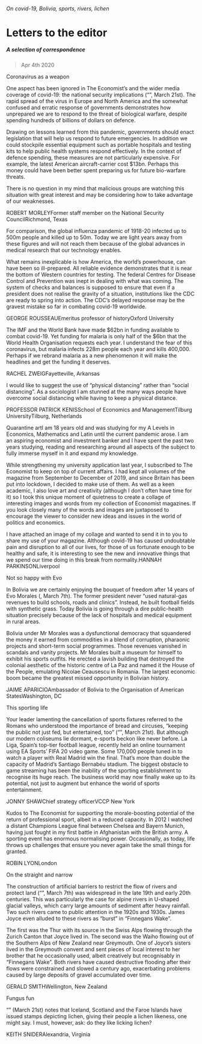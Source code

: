 ###### On covid-19, Bolivia, sports, rivers, lichen
# Letters to the editor 
##### A selection of correspondence 
> Apr 4th 2020 

Coronavirus as a weapon
One aspect has been ignored in The Economist’s and the wider media coverage of covid-19: the national security implications (“”, March 21st). The rapid spread of the virus in Europe and North America and the somewhat confused and erratic response of governments demonstrates how unprepared we are to respond to the threat of biological warfare, despite spending hundreds of billions of dollars on defence.

Drawing on lessons learned from this pandemic, governments should enact legislation that will help us respond to future emergencies. In addition we could stockpile essential equipment such as portable hospitals and testing kits to help public health systems respond effectively. In the context of defence spending, these measures are not particularly expensive. For example, the latest American aircraft-carrier cost $13bn. Perhaps this money could have been better spent preparing us for future bio-warfare threats.
There is no question in my mind that malicious groups are watching this situation with great interest and may be considering how to take advantage of our weaknesses.
ROBERT MORLEYFormer staff member on the National Security CouncilRichmond, Texas
For comparison, the global influenza pandemic of 1918-20 infected up to 500m people and killed up to 50m. Today we are light years away from these figures and will not reach them because of the global advances in medical research that our technology enables.
What remains inexplicable is how America, the world’s powerhouse, can have been so ill-prepared. All reliable evidence demonstrates that it is near the bottom of Western countries for testing. The federal Centres for Disease Control and Prevention was inept in dealing with what was coming. The system of checks and balances is supposed to ensure that even if a president does not realise the gravity of a situation, institutions like the CDC are ready to spring into action. The CDC’s delayed response may be the gravest mistake so far in combating covid-19 worldwide.
GEORGE ROUSSEAUEmeritus professor of historyOxford University
The IMF and the World Bank have made $62bn in funding available to combat covid-19. Yet funding for malaria is only half of the $6bn that the World Health Organisation requests each year. I understand the fear of this coronavirus, but malaria infects 228m people each year and kills 400,000. Perhaps if we rebrand malaria as a new phenomenon it will make the headlines and get the funding it deserves.
RACHEL ZWEIGFayetteville, Arkansas
I would like to suggest the use of “physical distancing” rather than “social distancing”. As a sociologist I am stunned at the many ways people have overcome social distancing while having to keep a physical distance.
PROFESSOR PATRICK KENISSchool of Economics and ManagementTilburg UniversityTilburg, Netherlands

Quarantine artI am 18 years old and was studying for my A Levels in Economics, Mathematics and Latin until the current pandemic arose. I am an aspiring economist and investment banker and I have spent the past two years studying, reading and researching around all aspects of the subject to fully immerse myself in it and expand my knowledge.
While strengthening my university application last year, I subscribed to The Economist to keep on top of current affairs. I had kept all volumes of the magazine from September to December of 2019, and since Britain has been put into lockdown, I decided to make use of them. As well as a keen academic, I also love art and creativity (although I don’t often have time for it) so I took this unique moment of quietness to create a collage of interesting images and words from my collection of Economist magazines. If you look closely many of the words and images are juxtaposed to encourage the viewer to consider new ideas and issues in the world of politics and economics.
I have attached an image of my collage and wanted to send it in to you to share my use of your magazine. Although covid-19 has caused undoubtable pain and disruption to all of our lives, for those of us fortunate enough to be healthy and safe, it is interesting to see the new and innovative things that we spend our time doing in this break from normality.HANNAH PARKINSONLiverpool

Not so happy with Evo
In Bolivia we are certainly enjoying the bouquet of freedom after 14 years of Evo Morales (, March 7th). The former president never “used natural-gas revenues to build schools, roads and clinics”. Instead, he built football fields with synthetic grass. Today Bolivia is going through a dire public-health situation precisely because of the lack of hospitals and medical equipment in rural areas.
Bolivia under Mr Morales was a dysfunctional democracy that squandered the money it earned from commodities in a blend of corruption, pharaonic projects and short-term social programmes. Those revenues vanished in scandals and vanity projects. Mr Morales built a museum for himself to exhibit his sports outfits. He erected a lavish building that destroyed the colonial aesthetic of the historic centre of La Paz and named it the House of the People, emulating Nicolae Ceausescu in Romania. The largest economic boom became the greatest missed opportunity in Bolivian history.
JAIME APARICIOAmbassador of Bolivia to the Organisation of American StatesWashington, DC

This sporting life
Your leader lamenting the cancellation of sports fixtures referred to the Romans who understood the importance of bread and circuses, “keeping the public not just fed, but entertained, too” (“”, March 21st). But although our modern coliseums lie dormant, e-sports beckon like never before. La Liga, Spain’s top-tier football league, recently held an online tournament using EA Sports’ FIFA 20 video game. Some 170,000 people tuned in to watch a player with Real Madrid win the final. That’s more than double the capacity of Madrid’s Santiago Bernabéu stadium. The biggest obstacle to game streaming has been the inability of the sporting establishment to recognise its huge reach. The business world may now finally wake up to its potential, not just to augment but enhance the world of sports entertainment.
JONNY SHAWChief strategy officerVCCP New York
Kudos to The Economist for supporting the morale-boosting potential of the return of professional sport, albeit in a reduced capacity. In 2012 I watched a distant Champions League final between Chelsea and Bayern Munich, having just fought in my first battle in Afghanistan with the British army. A sporting event has enormous normalising power. Occasionally, as today, life throws up challenges that ensure you never again take the small things for granted.
ROBIN LYONLondon

On the straight and narrow
The construction of artificial barriers to restrict the flow of rivers and protect land (“”, March 7th) was widespread in the late 19th and early 20th centuries. This was particularly the case for alpine rivers in U-shaped glacial valleys, which carry large amounts of sediment after heavy rainfall. Two such rivers came to public attention in the 1920s and 1930s. James Joyce even alluded to these rivers as “burst” in “Finnegans Wake”.
The first was the Thur with its source in the Swiss Alps flowing through the Zurich Canton that Joyce lived in. The second was the Waiho flowing out of the Southern Alps of New Zealand near Greymouth. One of Joyce’s sisters lived in the Greymouth convent and sent pieces of local interest to her brother that he occasionally used, albeit creatively but recognisably in “Finnegans Wake”. Both rivers have caused destructive flooding after their flows were constrained and slowed a century ago, exacerbating problems caused by large deposits of gravel accumulated over time.
GERALD SMITHWellington, New Zealand

Fungus fun
“” (March 21st) notes that Iceland, Scotland and the Faroe Islands have issued stamps depicting lichen, giving their people a lichen likeness, one might say. I must, however, ask: do they like licking lichen?
KEITH SNIDERAlexandria, Virginia
